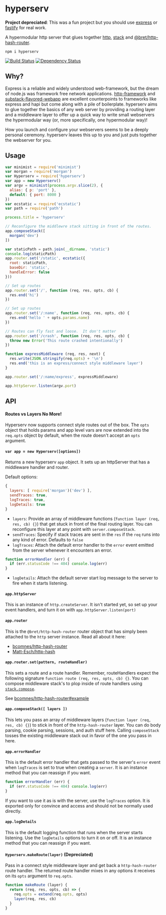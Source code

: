 # hyperserv

**Project depreciated**: This was a fun project but you should use [express](https://expressjs.com) or [fastify](https://www.fastify.io) for real work.

A hypermodular http server that glues together [http](https://nodejs.org/api/http.html), [stack](http://github.com/creationix/stack) and [@bret/http-hash-router](https://github.com/bcomnes/http-hash-router).  

```
npm i hyperserv
```

[![Build Status](https://travis-ci.org/bcomnes/hyperserv.svg?branch=master)](https://travis-ci.org/bcomnes/hyperserv)
[![Dependency Status](https://david-dm.org/bcomnes/hyperserv.svg)](https://david-dm.org/bcomnes/hyperserv)

## Why?

Express is a reliable and widely understood web-framework, but the dream of node.js was framework free network applications.  [http-framework](https://github.com/Raynos/http-framework) and [substack-flavored-webapp](https://github.com/substack/substack-flavored-webapp) are excellent counterpoints to frameworks like express and hapi but come along with a pile of boilerplate. hyperserv aims to glue together the basics of any web server by providing a routing layer and a middleware layer to offer up a quick way to write small webservers the hypermodular way (or, more specifically, one hypermodular way)!

How you launch and configure your webservers seems to be a deeply personal ceremony. hyperserv leaves this up to you and just puts together the webserver for you.

## Usage

```js
var minimist = require('minimist')
var morgan = require('morgan')
var Hyperserv = require('hyperserv')
var app = new Hyperserv()
var argv = minimist(process.argv.slice(2), {
  alias: { p: 'port' },
  default: { port: 8000 }
})
var ecstatic = require('ecstatic')
var path = require('path')

process.title = 'hyperserv'

// Reconfigure the middlewre stack sitting in front of the routes.
app.composeStack([
  morgan('dev')
])

var staticPath = path.join(__dirname, 'static')
console.log(staticPath)
app.router.set('/static', ecstatic({
  root: staticPath,
  baseDir: 'static',
  handleError: false
}))

// Set up routes
app.router.set('/', function (req, res, opts, cb) {
  res.end('hi')
})

// Set up routes
app.router.set('/:name', function (req, res, opts, cb) {
  res.end('hello ' + opts.params.name)
})

// Routes can fly fast and loose.  It don't matter
app.router.set('/crash', function (req, res, opts, cb) {
  throw new Error('This route crashed intentionally')
})

function expressMiddleware (req, res, next) {
  res.write(JSON.stringify(req.opts) + '\n')
  res.end('this is an express/connect style middleware layer')
}

app.router.set('/:name/express', expressMiddleware)

app.httpServer.listen(argv.port)
```

## API

#### Routes vs Layers No More!

Hyperserv now supports connect style routes out of the box.  The `opts` object that holds params and app level vars are now extended into the `req.opts` object by default, when the route doesn't accept an `opts` argument.

#### `var app = new Hyperserv([options])`

Returns a new hyperserv `app` object. It sets up an httpServer that has a middleware handler and router.

Default options:

```js
{
  layers: [ require('morgan')('dev') ],
  sendTraces: true,
  logTraces: true,
  logDetails: true
}
```

- `layers`: Provide an array of middleware functions (`function layer (req, res, cb) {}`) that get stuck in front of the final routing layer.  You can reconfigure this layer at any point with `server.composeStack`.
- `sendTraces`: Specify if stack traces are sent in the `res` if the `req` runs into any kind of error.  Defaults to `false`
- `logTraces`: Attach the default error handler to the `error` event emitted from the server whenever it encounters an error.

```js
function errorHandler (err) {
  if (err.statusCode !== 404) console.log(err)
}
```

- `logDetails`: Attach the default server start log message to the server to fire when it starts listening.

#### `app.httpServer`

This is an instance of `http.createServer`.  It isn't started yet, so set up your event handlers, and turn it on with `app.httpServer.listen(port)`

#### `app.router`

This is the `@bret/http-hash-router` router object that has simply been attached to the `http` server instance.  Read all about it here:

- [bcomnes/http-hash-router](https://github.com/bcomnes/http-hash-router)
- [Matt-Esch/http-hash](https://github.com/Matt-Esch/http-hash)

#### `app.router.set(pattern, routeHandler)`

This sets a route and a route handler.  Remember, routeHandlers expect the following signature `function route (req, res, opts, cb) {}`.  You can compose middleware stack's to plop inside of route handlers using [`stack.compose`](https://github.com/creationix/stack/blob/master/stack.js#L36).

See [bcomnes/http-hash-router#example](https://github.com/bcomnes/http-hash-router#example)

#### `app.composeStack([ layers ])`

This lets you pass an array of middleware layers (`function layer (req, res, cb) {}`) to stick in front of the `http-hash-router` layer.  You can do body parsing, cookie parsing, sessions, and auth stuff here.  Calling `composeStack` tosses the existing middleware stack out in favor of the one you pass in here.

#### `app.errorHandler`

This is the default error handler that gets passed to the server's `error` event when `logTraces` is set to true when creating a `server`.  It is an instance method that you can reassign if you want.

```js
function errorHandler (err) {
  if (err.statusCode !== 404) console.log(err)
}
```

If you want to use it as is with the server, use the `logTraces` option.  It is exported only for convince and access and should not be normally used directly.

#### `app.logDetails`

This is the default logging function that runs when the server starts listening.  Use the `logDetails` options to turn it on or off.  It is an instance method that you can reassign if you want.

#### `Hyperserv.makeRoute(layer)` (Depreciated)

Pass in a connect style middleware layer and get back a `http-hash-router` route handler.  The returned route handler mixes in any options it receives on its `opts` argument to `req.opts`.

```js
function makeRoute (layer) {
  return (req, res, opts, cb) => {
    req.opts = extend(req.opts, opts)
    layer(req, res, cb)
  }
}
```


